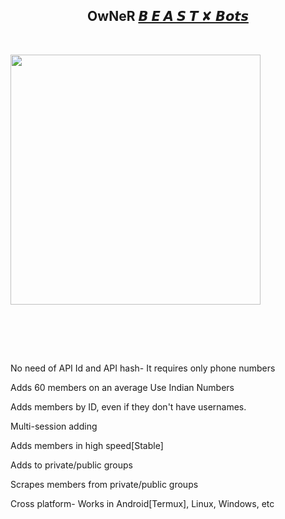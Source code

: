 <h2 align="center"><b>OwNeR <a href="https://telegram.dog/BeastX_Bots">𝘽 𝙀 𝘼 𝙎 𝙏 ✘ 𝘽𝙤𝙩𝙨</a></b></h2>

<br>

<p align="center">

   <a href="https://github.com/msy1717/PyrogramMemberAdder"><img src="https://telegra.ph/file/3c2d212953bacaf7efe25.jpg" alt="" width=400px></a>

   <br>

   <br>

</p>




<br>

No need of API Id and API hash- It requires only phone numbers

Adds 60 members on an average Use Indian Numbers

Adds members by ID, even if they don't have usernames.

Multi-session adding

Adds members in high speed[Stable]

Adds to private/public groups

Scrapes members from private/public groups

Cross platform- Works in Android[Termux], Linux, Windows, etc
